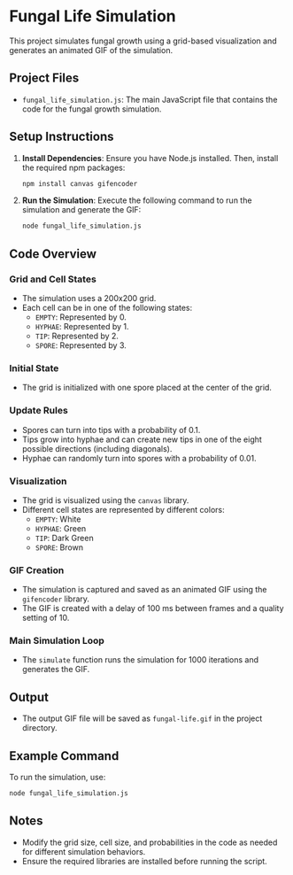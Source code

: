 # Fungal Life Simulation

This project simulates fungal growth using a grid-based visualization and generates an animated GIF of the simulation.

## Project Files

- `fungal_life_simulation.js`: The main JavaScript file that contains the code for the fungal growth simulation.

## Setup Instructions

1. **Install Dependencies**: Ensure you have Node.js installed. Then, install the required npm packages:
    ```sh
    npm install canvas gifencoder
    ```

2. **Run the Simulation**: Execute the following command to run the simulation and generate the GIF:
    ```sh
    node fungal_life_simulation.js
    ```

## Code Overview

### Grid and Cell States

- The simulation uses a 200x200 grid.
- Each cell can be in one of the following states:
  - `EMPTY`: Represented by 0.
  - `HYPHAE`: Represented by 1.
  - `TIP`: Represented by 2.
  - `SPORE`: Represented by 3.

### Initial State

- The grid is initialized with one spore placed at the center of the grid.

### Update Rules

- Spores can turn into tips with a probability of 0.1.
- Tips grow into hyphae and can create new tips in one of the eight possible directions (including diagonals).
- Hyphae can randomly turn into spores with a probability of 0.01.

### Visualization

- The grid is visualized using the `canvas` library.
- Different cell states are represented by different colors:
  - `EMPTY`: White
  - `HYPHAE`: Green
  - `TIP`: Dark Green
  - `SPORE`: Brown

### GIF Creation

- The simulation is captured and saved as an animated GIF using the `gifencoder` library.
- The GIF is created with a delay of 100 ms between frames and a quality setting of 10.

### Main Simulation Loop

- The `simulate` function runs the simulation for 1000 iterations and generates the GIF.

## Output

- The output GIF file will be saved as `fungal-life.gif` in the project directory.

## Example Command

To run the simulation, use:
```sh
node fungal_life_simulation.js
```

## Notes

- Modify the grid size, cell size, and probabilities in the code as needed for different simulation behaviors.
- Ensure the required libraries are installed before running the script.
